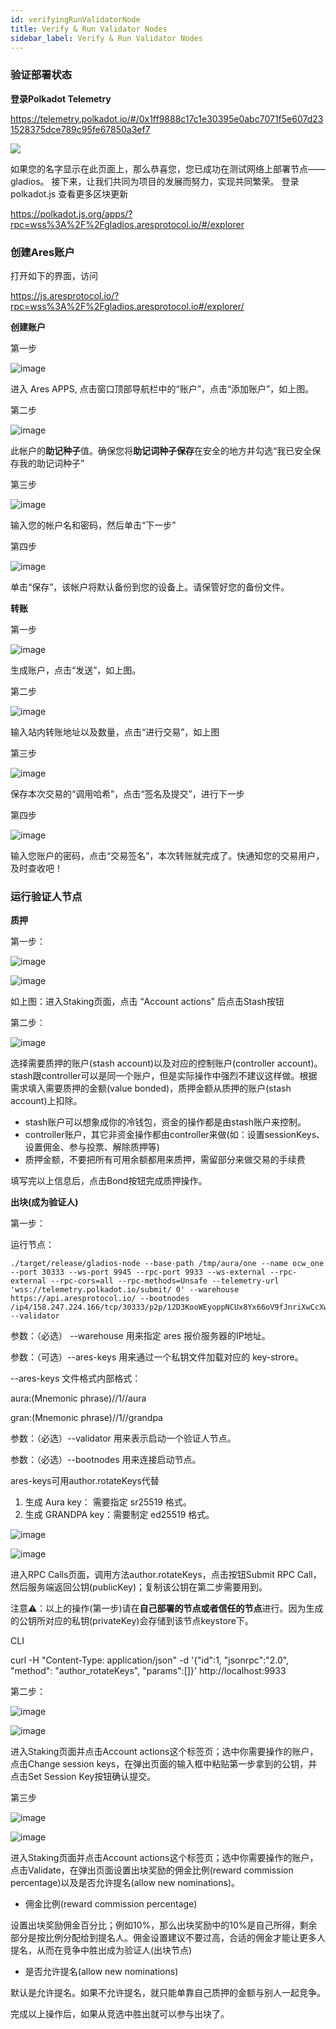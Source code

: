 ```yaml
---
id: verifyingRunValidatorNode
title: Verify & Run Validator Nodes
sidebar_label: Verify & Run Validator Nodes
---
```



### 验证部署状态
**登录Polkadot Telemetry**

https://telemetry.polkadot.io/#/0x1ff9888c17c1e30395e0abc7071f5e607d231528375dce789c95fe67850a3ef7

![](assets/build/95.png)

如果您的名字显示在此页面上，那么恭喜您，您已成功在测试网络上部署节点——gladios。 接下来，让我们共同为项目的发展而努力，实现共同繁荣。
登录 polkadot.js 查看更多区块更新

https://polkadot.js.org/apps/?rpc=wss%3A%2F%2Fgladios.aresprotocol.io/#/explorer



### 创建Ares账户

打开如下的界面，访问

[<u>https://js.aresprotocol.io/?rpc=wss%3A%2F%2Fgladios.aresprotocol.io#/explorer/</u>](https://js.aresprotocol.io/?rpc=wss%3A%2F%2Fgladios.aresprotocol.io#/explorer)

**创建账户**

第一步

![image](https://github.com/aresprotocols/documentation/blob/master/assets/img/11.png?raw=true) 

进入 Ares APPS, 点击窗口顶部导航栏中的“账户”，点击“添加账户”，如上图。

第二步

![image](https://github.com/aresprotocols/documentation/blob/master/assets/img/12.png?raw=true) 

此帐户的**助记种子**值。确保您将**助记词种子保存**在安全的地方并勾选“我已安全保存我的助记词种子”

第三步

![image](https://github.com/aresprotocols/documentation/blob/master/assets/img/14.png?raw=true) 

输入您的帐户名和密码，然后单击“下一步”

第四步

![image](https://github.com/aresprotocols/documentation/blob/master/assets/img/15.png?raw=true) 

单击“保存”，该帐户将默认备份到您的设备上。请保管好您的备份文件。

**转账**


第一步

![image](https://github.com/aresprotocols/documentation/blob/master/assets/img/16.png?raw=true) 

生成账户，点击“发送”，如上图。

第二步

![image](https://github.com/aresprotocols/documentation/blob/master/assets/img/18.png?raw=true) 

输入站内转账地址以及数量，点击“进行交易”，如上图

第三步

![image](https://github.com/aresprotocols/documentation/blob/master/assets/img/19.png?raw=true) 

保存本次交易的“调用哈希”，点击“签名及提交”，进行下一步

第四步

![image](https://github.com/aresprotocols/documentation/blob/master/assets/img/21.png?raw=true) 

输入您账户的密码，点击“交易签名”，本次转账就完成了。快通知您的交易用户，及时查收吧！



### 运行验证人节点

**质押**

第一步：

![image](https://github.com/aresprotocols/documentation/blob/master/assets/img/23.png?raw=true) 

![image](https://github.com/aresprotocols/documentation/blob/master/assets/img/24.png?raw=true) 

如上图：进入Staking页面，点击 “Account actions” 后点击Stash按钮

第二步：

![image](https://github.com/aresprotocols/documentation/blob/master/assets/img/25.png?raw=true) 

选择需要质押的账户(stash account)以及对应的控制账户(controller account)。stash跟controller可以是同一个账户，但是实际操作中强烈不建议这样做。根据需求填入需要质押的金额(value bonded)，质押金额从质押的账户(stash account)上扣除。

*   stash账户可以想象成你的冷钱包，资金的操作都是由stash账户来控制。
*   controller账户，其它非资金操作都由controller来做(如：设置sessionKeys、设置佣金、参与投票、解除质押等)
*   质押金额，不要把所有可用余额都用来质押，需留部分来做交易的手续费

填写完以上信息后，点击Bond按钮完成质押操作。

**出块(成为验证人)**

第一步：

运行节点：

```
./target/release/gladios-node --base-path /tmp/aura/one --name ocw_one --port 30333 --ws-port 9945 --rpc-port 9933 --ws-external --rpc-external --rpc-cors=all --rpc-methods=Unsafe --telemetry-url 'wss://telemetry.polkadot.io/submit/ 0' --warehouse https://api.aresprotocol.io/ --bootnodes /ip4/158.247.224.166/tcp/30333/p2p/12D3KooWEyoppNCUx8Yx66oV9fJnriXwCcXwDDUA2kj6vnc6iDEp --validator
```

参数：（必选） --warehouse 用来指定 ares 报价服务器的IP地址。

参数：（可选）--ares-keys 用来通过一个私钥文件加载对应的 key-strore。

--ares-keys 文件格式内部格式：

aura:(Mnemonic phrase)//1//aura

gran:(Mnemonic phrase)//1//grandpa

参数：（必选）--validator 用来表示启动一个验证人节点。

参数：（必选）--bootnodes 用来连接启动节点。

ares-keys可用author.rotateKeys代替

1.  生成 Aura key： 需要指定 sr25519 格式。
2.  生成 GRANDPA key：需要制定 ed25519 格式。

![image](https://github.com/aresprotocols/documentation/blob/master/assets/img/26.png?raw=true) 

![image](https://github.com/aresprotocols/documentation/blob/master/assets/img/27.png?raw=true) 

进入RPC Calls页面，调用方法author.rotateKeys，点击按钮Submit RPC Call，然后服务端返回公钥(publicKey)；复制该公钥在第二步需要用到。

注意⚠️：以上的操作(第一步)请在**自己部署的节点或者信任的节点**进行。因为生成的公钥所对应的私钥(privateKey)会存储到该节点keystore下。

CLI[<u>​</u>](https://wiki.polkadot.network/docs/maintain-guides-how-to-validate-polkadot#option-2-cli)

curl -H "Content-Type: application/json" -d '{"id":1, "jsonrpc":"2.0", "method": "author_rotateKeys", "params":[]}' http://localhost:9933

第二步：

![image](https://github.com/aresprotocols/documentation/blob/master/assets/img/28.png?raw=true) 

![image](https://github.com/aresprotocols/documentation/blob/master/assets/img/29.png?raw=true) 

进入Staking页面并点击Account actions这个标签页；选中你需要操作的账户，点击Change session keys，在弹出页面的输入框中粘贴第一步拿到的公钥，并点击Set Session Key按钮确认提交。

第三步

![image](https://github.com/aresprotocols/documentation/blob/master/assets/img/30.png?raw=true) 

![image](https://github.com/aresprotocols/documentation/blob/master/assets/img/31.png?raw=true) 

进入Staking页面并点击Account actions这个标签页；选中你需要操作的账户，点击Validate，在弹出页面设置出块奖励的佣金比例(reward commission percentage)以及是否允许提名(allow new nominations)。

*   佣金比例(reward commission percentage)

设置出块奖励佣金百分比；例如10%，那么出块奖励中的10%是自己所得，剩余部分是按比例分配给到提名人。佣金设置建议不要过高，合适的佣金才能让更多人提名，从而在竞争中胜出成为验证人(出块节点)

*   是否允许提名(allow new nominations)

默认是允许提名。如果不允许提名，就只能单靠自己质押的金额与别人一起竞争。

完成以上操作后，如果从竞选中胜出就可以参与出块了。
